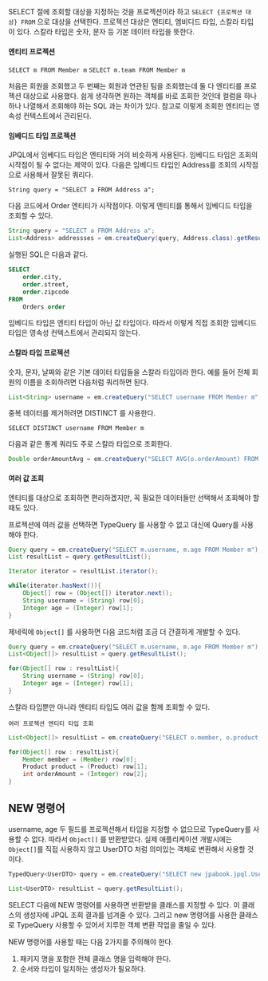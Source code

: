 SELECT 절에 조회할 대상을 지정하는 것을 프로젝션이라 하고 `SELECT {프로젝션 대상} FROM` 으로 대상을 선택한다. 프로젝션 대상은 엔티티, 엠비디드 타입, 스칼라 타입이 있다. 스칼라 타입은 숫자, 문자 등 기본 데이터 타입을 뜻한다.

#### 엔티티 프로젝션
`SELECT m FROM Member m`
`SELECT m.team FROM Member m`

처음은 회원을 조회했고 두 번째는 회원과 연관된 팀을 조회했는데 둘 다 엔티티를 프로젝션 대상으로 사용했다. 쉽게 생각하면 원하는 객체를 바로 조회한 것인데 컬럼을 하나하나 나열해서 조회해야 하는 SQL 과는 차이가 있다. 참고로 이렇게 조회한 엔티티는 영속성 컨텍스트에서 관리된다.

#### 임베디드 타입 프로젝션
JPQL에서 임베디드 타입은 엔티티와 거의 비슷하게 사용된다. 임베디드 타입은 조회의 시작점이 될 수 없다는 제약이 있다. 다음은 임베디드 타입인 Address를 조회의 시작점으로 사용해서 잘못된 쿼리다.

`String query = "SELECT a FROM Address a";`

다음 코드에서 Order 엔티티가 시작점이다. 이렇게 엔티티를 통해서 임베디드 타입을 조회할 수 있다.

```java
String query = "SELECT a FROM Address a";
List<Address> addressses = em.createQuery(query, Address.class).getResultList();
```

실행된 SQL은 다음과 같다.

```sql
SELECT
	order.city,
	order.street,
	order.zipcode
FROM
	Orders order
```

임베디드 타입은 엔티티 타입이 아닌 값 타입이다. 따라서 이렇게 직접 조회한 임베디드 타입은 영속성 컨텍스트에서 관리되지 않는다.

#### 스칼라 타입 프로젝션
숫자, 문자, 날짜와 같은 기본 데이터 타입들을 스칼라 타입이라 한다. 예를 들어 전체 회원의 이름을 조회하려면 다음처럼 쿼리하면 된다.

```java
List<String> username = em.createQuery("SELECT username FROM Member m", String.class).getResult();
```

중복 데이터를 제거하려면 DISTINCT 를 사용한다.

`SELECT DISTINCT username FROM Member m`

다음과 같은 통계 쿼리도 주로 스칼라 타입으로 조회한다.

```java
Double orderAmountAvg = em.createQuery("SELECT AVG(o.orderAmount) FROM Order o", double.class).getSingleResult();
```

#### 여러 값 조회
엔티티를 대상으로 조회하면 편리하겠지만, 꼭 필요한 데이터들만 선택해서 조회해야 할 때도 있다.

프로젝션에 여러 값을 선택하면 TypeQuery 를 사용할 수 없고 대신에 Query를 사용해야 한다.

```java
Query query = em.createQuery("SELECT m.username, m.age FROM Member m");
List resultList = query.getResultList();

Iterator iterator = resultList.iterator();

while(iterator.hasNext()){
	Object[] row = (Object[]) iterator.next();
	String username = (String) row[0];
	Integer age = (Integer) row[1];
}
```

제네릭에 `Object[]` 를 사용하면 다음 코드처럼 조금 더 간결하게 개발할 수 있다.

```java
Query query = em.createQuery("SELECT m.username, m.age FROM Member m");
List<Object[]> resultList = query.getResultList();

for(Object[] row : resultList){
	String username = (String) row[0];
	Integer age = (Integer) row[1];
}
```

스칼라 타입뿐만 아니라 엔티티 타입도 여러 값을 함께 조회할 수 있다.

`여러 프로젝션 엔티티 타입 조회`
```java
List<Object[]> resultList = em.createQuery("SELECT o.member, o.product, o.orderAmount FROM Order o").getResultList();

for(Object[] row : resultList){
	Member member = (Member) row[0];
	Product product = (Product) row[1];
	int orderAmount = (Integer) row[2];
}
```

## NEW 명령어
username, age 두 필드를 프로젝션해서 타입을 지정할 수 없으므로 TypeQuery를 사용할 수 없다. 따라서 `Object[]` 를 반환받았다. 실제 애플리케이션 개발시에는 `Object[]`를 직접 사용하지 않고 UserDTO 처럼 의미있는 객체로 변환해서 사용할 것이다.

```java
TypedQuery<UserDTO> query = em.createQuery("SELECT new jpabook.jpql.UserDTO(m.username, m.age) FROM Member m", UserDTO.class);

List<UserDTO> resultList = query.getResultList();
```

SELECT 다음에 NEW 명령어를 사용하면 반환받을 클래스를 지정할 수 있다. 이 클래스의 생성자에 JPQL 조회 결과를 넘겨줄 수 있다. 그리고 new 명령어를 사용한 클래스로 TypeQuery 사용할 수 있어서 지루한 객체 변환 작업을 줄일 수 있다.

NEW 명령어를 사용할 때는 다음 2가지를 주의해야 한다.
1. 패키지 명을 포함한 전체 클래스 명을 입력해야 한다.
2. 순서와 타입이 일치하는 생성자가 필요하다.

